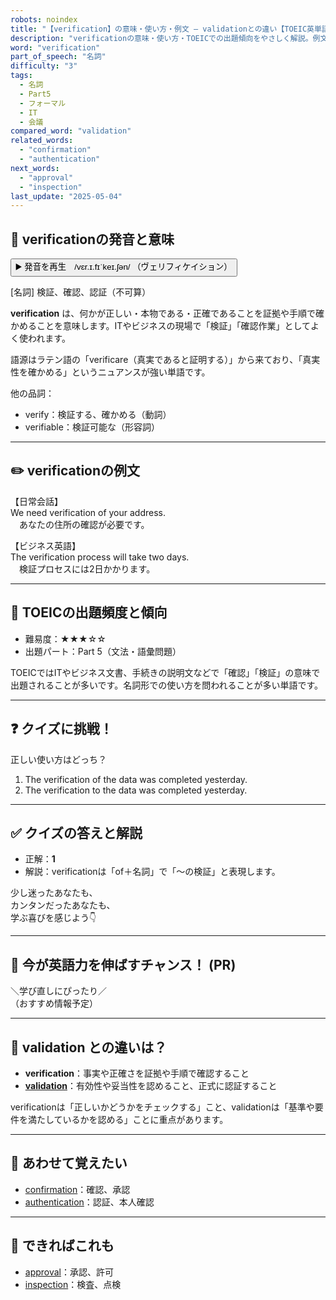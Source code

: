 ```yaml
---
robots: noindex
title: "【verification】の意味・使い方・例文 ― validationとの違い【TOEIC英単語】"
description: "verificationの意味・使い方・TOEICでの出題傾向をやさしく解説。例文・クイズ付きでvalidationとの違いもわかりやすく学べます。"
word: "verification"
part_of_speech: "名詞"
difficulty: "3"
tags:
  - 名詞
  - Part5
  - フォーマル
  - IT
  - 会議
compared_word: "validation"
related_words:
  - "confirmation"
  - "authentication"
next_words:
  - "approval"
  - "inspection"
last_update: "2025-05-04"
---
```


## 🔰 verificationの発音と意味

<button class="play-audio" onclick="playTTS('verification')">
  <span class="play-audio-main">
    ▶️ 発音を再生　/vɛr.ɪ.fɪˈkeɪ.ʃən/
  </span>
  <span class="play-audio-sub">
    （ヴェリフィケイション）
  </span>
</button>

[名詞] 検証、確認、認証（不可算）

**verification** は、何かが正しい・本物である・正確であることを証拠や手順で確かめることを意味します。ITやビジネスの現場で「検証」「確認作業」としてよく使われます。

語源はラテン語の「verificare（真実であると証明する）」から来ており、「真実性を確かめる」というニュアンスが強い単語です。

他の品詞：  
- verify：検証する、確かめる（動詞）
- verifiable：検証可能な（形容詞）

---

## ✏️ verificationの例文

【日常会話】  
We need verification of your address.  
　あなたの住所の確認が必要です。

【ビジネス英語】  
The verification process will take two days.  
　検証プロセスには2日かかります。

---

## 🎯 TOEICの出題頻度と傾向

- 難易度：★★★☆☆
- 出題パート：Part 5（文法・語彙問題）

TOEICではITやビジネス文書、手続きの説明文などで「確認」「検証」の意味で出題されることが多いです。名詞形での使い方を問われることが多い単語です。

---

## ❓ クイズに挑戦！

正しい使い方はどっち？

1. The verification of the data was completed yesterday.  
2. The verification to the data was completed yesterday.

---

## ✅ クイズの答えと解説

- 正解：**1**
- 解説：verificationは「of＋名詞」で「～の検証」と表現します。

少し迷ったあなたも、  
カンタンだったあなたも、  
学ぶ喜びを感じよう👇️

---

## 🚀 今が英語力を伸ばすチャンス！ (PR)

<div class="info-center">
＼学び直しにぴったり／<br>  
（おすすめ情報予定）
</div>

---

## 🤔  validation との違いは？

- **verification**：事実や正確さを証拠や手順で確認すること
- **[validation](/word/validation/)**：有効性や妥当性を認めること、正式に認証すること

verificationは「正しいかどうかをチェックする」こと、validationは「基準や要件を満たしているかを認める」ことに重点があります。

---

## 🧩 あわせて覚えたい

- [confirmation](/word/confirmation/)：確認、承認
- [authentication](/word/authentication/)：認証、本人確認

---

## 📖 できればこれも

- [approval](/word/approval/)：承認、許可
- [inspection](/word/inspection/)：検査、点検

<!-- cvid: aid32_bid41 -->
